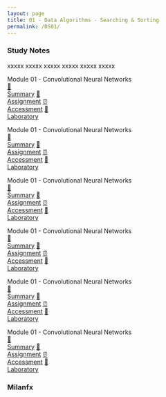 ```yaml
---
layout: page
title: 01 - Data Algorithms - Searching & Sorting
permalink: /DS01/
---
```


<h3>Study Notes</h3>

xxxxx xxxxx xxxxx xxxxx xxxxx xxxxx

<div>
  <span class="btn spec1"><span class="btn spec2">Module 01 - Convolutional Neural Networks</span>
  <br>
  <a href="/03-MSDS-Express/EXPR01/M1/" class="btn icon1">📝<br>Summary</a>
  <a href="/03-MSDS-Courses/EXPR01/M1/" class="btn icon2">📖<br>Assignment</a>
  <a href="/03-MSDS-Courses/EXPR01/M1/" class="btn icon3">⏰<br>Accessment</a>
  <a href="/03-MSDS-Courses/MSDS01/M1/" class="btn icon4">📂<br>Laboratory</a>
  </span>

  <span class="btn spec1"><span class="btn spec2">Module 01 - Convolutional Neural Networks</span>
  <br>
  <a href="/03-MSDS-Express/EXPR01/M1/" class="btn icon1">📝<br>Summary</a>
  <a href="/03-MSDS-Courses/EXPR01/M1/" class="btn icon2">📖<br>Assignment</a>
  <a href="/03-MSDS-Courses/EXPR01/M1/" class="btn icon3">⏰<br>Accessment</a>
  <a href="/03-MSDS-Courses/MSDS01/M1/" class="btn icon4">📂<br>Laboratory</a>
  </span>
</div>

<div>
  <span class="btn spec1"><span class="btn spec2">Module 01 - Convolutional Neural Networks</span>
  <br>
  <a href="/03-MSDS-Express/EXPR01/M1/" class="btn icon1">📝<br>Summary</a>
  <a href="/03-MSDS-Courses/EXPR01/M1/" class="btn icon2">📖<br>Assignment</a>
  <a href="/03-MSDS-Courses/EXPR01/M1/" class="btn icon3">⏰<br>Accessment</a>
  <a href="/03-MSDS-Courses/MSDS01/M1/" class="btn icon4">📂<br>Laboratory</a>
  </span>

  <span class="btn spec1"><span class="btn spec2">Module 01 - Convolutional Neural Networks</span>
  <br>
  <a href="/03-MSDS-Express/EXPR01/M1/" class="btn icon1">📝<br>Summary</a>
  <a href="/03-MSDS-Courses/EXPR01/M1/" class="btn icon2">📖<br>Assignment</a>
  <a href="/03-MSDS-Courses/EXPR01/M1/" class="btn icon3">⏰<br>Accessment</a>
  <a href="/03-MSDS-Courses/MSDS01/M1/" class="btn icon4">📂<br>Laboratory</a>
  </span>
</div>

<div>
  <span class="btn spec1"><span class="btn spec2">Module 01 - Convolutional Neural Networks</span>
  <br>
  <a href="/03-MSDS-Express/EXPR01/M1/" class="btn icon1">📝<br>Summary</a>
  <a href="/03-MSDS-Courses/EXPR01/M1/" class="btn icon2">📖<br>Assignment</a>
  <a href="/03-MSDS-Courses/EXPR01/M1/" class="btn icon3">⏰<br>Accessment</a>
  <a href="/03-MSDS-Courses/MSDS01/M1/" class="btn icon4">📂<br>Laboratory</a>
  </span>

  <span class="btn spec1"><span class="btn spec2">Module 01 - Convolutional Neural Networks</span>
  <br>
  <a href="/03-MSDS-Express/EXPR01/M1/" class="btn icon1">📝<br>Summary</a>
  <a href="/03-MSDS-Courses/EXPR01/M1/" class="btn icon2">📖<br>Assignment</a>
  <a href="/03-MSDS-Courses/EXPR01/M1/" class="btn icon3">⏰<br>Accessment</a>
  <a href="/03-MSDS-Courses/MSDS01/M1/" class="btn icon4">📂<br>Laboratory</a>
  </span>
</div>

<h3>Milanfx</h3>
